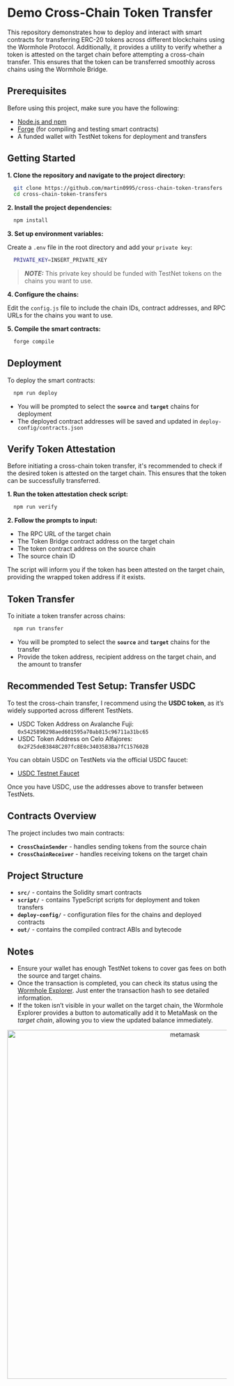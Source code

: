 # Demo Cross-Chain Token Transfer

This repository demonstrates how to deploy and interact with smart contracts for transferring ERC-20 tokens across different blockchains using the Wormhole Protocol. Additionally, it provides a utility to verify whether a token is attested on the target chain before attempting a cross-chain transfer. This ensures that the token can be transferred smoothly across chains using the Wormhole Bridge.

## Prerequisites

Before using this project, make sure you have the following:

 - [Node.js and npm](https://docs.npmjs.com/downloading-and-installing-node-js-and-npm)
 - [Forge](https://book.getfoundry.sh/getting-started/installation) (for compiling and testing smart contracts)
 - A funded wallet with TestNet tokens for deployment and transfers

 ## Getting Started

 **1. Clone the repository and navigate to the project directory:**

 ```bash
   git clone https://github.com/martin0995/cross-chain-token-transfers
   cd cross-chain-token-transfers
 ```

**2. Install the project dependencies:**

```bash
  npm install
```

**3. Set up environment variables:**

Create a `.env` file in the root directory and add your `private key`:

```bash
  PRIVATE_KEY=INSERT_PRIVATE_KEY
```

> **_NOTE:_** This private key should be funded with TestNet tokens on the chains you want to use.

**4. Configure the chains:**

Edit the `config.js` file to include the chain IDs, contract addresses, and RPC URLs for the chains you want to use.

**5. Compile the smart contracts:**

```bash
  forge compile
```

## Deployment

To deploy the smart contracts:

```bash
  npm run deploy
```

 - You will be prompted to select the **`source`** and **`target`** chains for deployment
 - The deployed contract addresses will be saved and updated in `deploy-config/contracts.json`

## Verify Token Attestation

Before initiating a cross-chain token transfer, it's recommended to check if the desired token is attested on the target chain. This ensures that the token can be successfully transferred.

**1. Run the token attestation check script:**
  
  ```bash
    npm run verify
  ```

**2. Follow the prompts to input:**

- The RPC URL of the target chain
- The Token Bridge contract address on the target chain
- The token contract address on the source chain
- The source chain ID

The script will inform you if the token has been attested on the target chain, providing the wrapped token address if it exists.

## Token Transfer

To initiate a token transfer across chains:

```bash
  npm run transfer
```

 - You will be prompted to select the **`source`** and **`target`** chains for the transfer
 - Provide the token address, recipient address on the target chain, and the amount to transfer

## Recommended Test Setup: Transfer USDC

To test the cross-chain transfer, I recommend using the **USDC token**, as it’s widely supported across different TestNets.

 - USDC Token Address on Avalanche Fuji: `0x5425890298aed601595a70ab815c96711a31bc65`
 - USDC Token Address on Celo Alfajores: `0x2F25deB3848C207fc8E0c34035B3Ba7fC157602B`

You can obtain USDC on TestNets via the official USDC faucet:

 - [USDC Testnet Faucet](https://faucet.circle.com/)

 Once you have USDC, use the addresses above to transfer between TestNets.

## Contracts Overview

The project includes two main contracts:

 - **`CrossChainSender`** - handles sending tokens from the source chain
 - **`CrossChainReceiver`** - handles receiving tokens on the target chain

## Project Structure

 - **`src/`** - contains the Solidity smart contracts
 - **`script/`** - contains TypeScript scripts for deployment and token transfers
 - **`deploy-config/`** - configuration files for the chains and deployed contracts
 - **`out/`** - contains the compiled contract ABIs and bytecode

## Notes

 - Ensure your wallet has enough TestNet tokens to cover gas fees on both the source and target chains.
 - Once the transaction is completed, you can check its status using the [Wormhole Explorer](https://wormholescan.io/). Just enter the transaction hash to see detailed information.
 - If the token isn’t visible in your wallet on the target chain, the Wormhole Explorer provides a button to automatically add it to MetaMask on the _target chain_, allowing you to view the updated balance immediately.

<div align="center">
 <img src="https://github.com/user-attachments/assets/e2ae584a-1a41-4f20-9703-0fe7de230e3f" alt="metamask" width="800"/>
</div>
